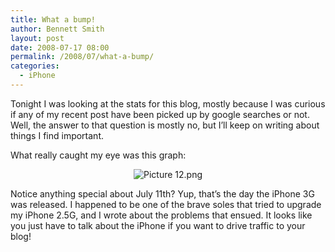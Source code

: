```yaml
---
title: What a bump!
author: Bennett Smith
layout: post
date: 2008-07-17 08:00
permalink: /2008/07/what-a-bump/
categories:
  - iPhone
---
```

Tonight I was looking at the stats for this blog, mostly because I was curious if any of my recent post have been picked up by google searches or not. Well, the answer to that question is mostly no, but I’ll keep on writing about things I find important.

What really caught my eye was this graph:

<div style="text-align:center;">
  <img src="http://idvlpsw.files.wordpress.com/2008/07/picture-12.png" alt="Picture 12.png" border="0" />
</div>

Notice anything special about July 11th? Yup, that’s the day the iPhone 3G was released. I happened to be one of the brave soles that tried to upgrade my iPhone 2.5G, and I wrote about the problems that ensued. It looks like you just have to talk about the iPhone if you want to drive traffic to your blog!

